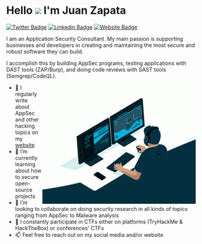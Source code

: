 # Hello <img src="https://media.giphy.com/media/hvRJCLFzcasrR4ia7z/giphy.gif" width="25px"> I'm Juan Zapata
[![Twitter Badge](https://img.shields.io/badge/-Twitter-00acee?style=flat-square&logo=Twitter&logoColor=white)](https://twitter.com/thejuan1112)
[![Linkedin Badge](https://img.shields.io/badge/-LinkedIn-0e76a8?style=flat-square&logo=Linkedin&logoColor=white)](https://linkedin.com/in/juan-zapata-stolkin)
[![Website Badge](https://img.shields.io/badge/Website-3b5998?style=flat-square&logo=google-chrome&logoColor=white)](https://hackingjourney.com)

I am an Application Security Consultant. My main passion is supporting businesses and developers in creating and maintaining the most secure and robust software they can build.

I accomplish this by building AppSec programs, testing applications with DAST tools (ZAP/Burp), and doing code reviews with SAST tools (Semgrep/CodeQL).

<img align="right" alt="GIF" src="https://github.com/theJuan1112/thejuan1112/blob/main/coding.gif?raw=true" width="408" height="318" />

- 📝 I regularly write about AppSec and other hacking topics on my [website](https://hackingjourney.com)
- 🦉 I’m currently learning about how to secure open-source projects
- 🤝 I’m looking to collaborate on doing security research in all kinds of topics ranging from AppSec to Malware analysis
- 🚩 I constantly participate in CTFs either on platforms (TryHackMe & HackTheBox) or conferences' CTFs
- 📫 Feel free to reach out on my social media and/or website

